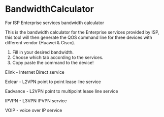 # BandwidthCalculator
For ISP Enterprise services bandwidth calculator

This is the bandwidth calculator for the Enterprise services provided by ISP, this tool will then generate the QOS command line for three devices with different vendor (Huawei & Cisco).

1. Fill in your desired bandwidth.
2. Choose which tab according to the services.
3. Copy paste the command to the device!

Elink - Internet Direct service

Eclear - L2VPN point to point lease line service

Eadvance - L2VPN point to multipoint lease line service

IPVPN - L3VPN IPVPN service

VOIP - voice over IP service

